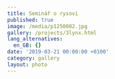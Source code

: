 ```yaml
---
title: Seminář o rysovi
published: true
image: /media/p1250082.jpg
gallery: /projects/3lynx.html
lang_alternatives:
  en_GB: {}
date: '2019-03-21 00:00:00 +0100'
category: gallery
layout: photo
---
```


